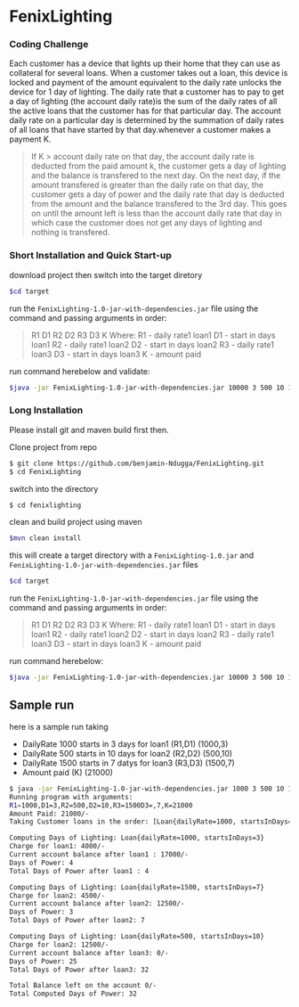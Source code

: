# FenixLighting

### Coding Challenge
Each customer has a device that lights up their home that they can use as collateral for several loans. 
When a customer takes out a loan, this device is locked and payment of the amount equivalent to the daily rate unlocks the device for 1 day of lighting. 
The daily rate that a customer has to pay to get a day of lighting (the account daily rate)is the sum of the daily rates of all the active loans that the 
customer has for that particular day. The account daily rate on a particular day is determined by the summation of daily rates of all loans that have started by that day.whenever a customer makes a payment K.

> If K > account daily rate on that day, the account daily rate is deducted from the paid amount k, the customer gets a day of lighting and the balance is transfered to the next day. On the next day, if the amount transfered is greater than the daily rate on that day, the customer gets a day of power and the daily rate that day is deducted from the amount and the balance transfered to the 3rd day. This goes on until the amount left is less than the account daily rate that day in which case the customer does not get any days of lighting and nothing is transfered.

### Short Installation and Quick Start-up   
download project then switch into the target diretory

```sh
$cd target
```
run the `FenixLighting-1.0-jar-with-dependencies.jar` file using the command and passing arguments in order:

>R1 D1 R2 D2 R3 D3 K
Where:
R1 - daily rate1 loan1
D1 - start in days loan1
R2 - daily rate1 loan2
D2 - start in days loan2
R3 - daily rate1 loan3
D3 - start in days loan3
K - amount paid

run command herebelow and validate:

```sh
$java -jar FenixLighting-1.0-jar-with-dependencies.jar 10000 3 500 10 1500 7 11000
```

### Long Installation   
Please install git and maven build first then. 

Clone project from repo

```sh
$ git clone https://github.com/benjamin-Ndugga/FenixLighting.git
$ cd FenixLighting
```
switch into the directory
```sh
$ cd fenixlighting
```
clean and build project using maven
```sh
$mvn clean install
```
this will create a target directory with a `FenixLighting-1.0.jar`  and `FenixLighting-1.0-jar-with-dependencies.jar` files
```sh
$cd target
```
run the `FenixLighting-1.0-jar-with-dependencies.jar` file using the command and passing arguments in order:

>R1 D1 R2 D2 R3 D3 K
Where:
R1 - daily rate1 loan1
D1 - start in days loan1
R2 - daily rate1 loan2
D2 - start in days loan2
R3 - daily rate1 loan3
D3 - start in days loan3
K - amount paid

run command herebelow:

```sh
$java -jar FenixLighting-1.0-jar-with-dependencies.jar 10000 3 500 10 1500 7 11000
```
## Sample run
here is a sample run taking 
- DailyRate 1000 starts in 3 days for loan1 (R1,D1) (1000,3)
- DailyRate 500 starts in 10 days for loan2 (R2,D2) (500,10)
- DailyRate 1500 starts in 7 datys for loan3 (R3,D3) (1500,7)
- Amount paid (K) (21000)
```sh
$ java -jar FenixLighting-1.0-jar-with-dependencies.jar 1000 3 500 10 1500 7 21000
Running program with arguments:
R1=1000,D1=3,R2=500,D2=10,R3=1500D3=,7,K=21000
Amount Paid: 21000/-
Taking Customer loans in the order: [Loan{dailyRate=1000, startsInDays=3}, Loan{dailyRate=1500, startsInDays=7}, Loan{dailyRate=500, startsInDays=10}]

Computing Days of Lighting: Loan{dailyRate=1000, startsInDays=3}
Charge for loan1: 4000/-
Current account balance after loan1 : 17000/-
Days of Power: 4
Total Days of Power after loan1 : 4

Computing Days of Lighting: Loan{dailyRate=1500, startsInDays=7}
Charge for loan2: 4500/-
Current account balance after loan2: 12500/-
Days of Power: 3
Total Days of Power after loan2: 7

Computing Days of Lighting: Loan{dailyRate=500, startsInDays=10}
Charge for loan2: 12500/-
Current account balance after loan3: 0/-
Days of Power: 25
Total Days of Power after loan3: 32

Total Balance left on the account 0/-
Total Computed Days of Power: 32
```

